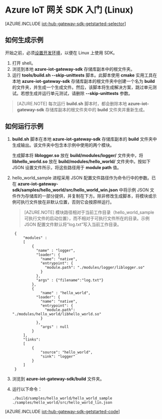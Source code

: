 <properties
    pageTitle="Azure IoT 网关 SDK 入门 (Linux) | Azure"
    description="了解如何在 Linux 计算机上生成网关，并了解 Azure IoT 网关 SDK（如模块）和 JSON 配置文件中的重要概念。"
    services="iot-hub"
    documentationcenter=""
    author="chipalost"
    manager="timlt"
    editor="" />
<tags
    ms.assetid="cf537bdd-2352-4bb1-96cd-a283fcd3d6cf"
    ms.service="iot-hub"
    ms.devlang="cpp"
    ms.topic="get-started-article"
    ms.tgt_pltfrm="na"
    ms.workload="na"
    ms.date="11/23/2016"
    wacn.date="01/13/2017"
    ms.author="andbuc" />  


# Azure IoT 网关 SDK 入门 \(Linux\)

[AZURE.INCLUDE [iot-hub-gateway-sdk-getstarted-selector](../../includes/iot-hub-gateway-sdk-getstarted-selector.md)]

## 如何生成示例
开始之前，必须[设置开发环境][lnk-setupdevbox]，以便在 Linux 上使用 SDK。

1. 打开 shell。
2. 浏览到本地 **azure-iot-gateway-sdk** 存储库副本中的根文件夹。
3. 运行 **tools/build.sh --skip-unittests** 脚本。此脚本使用 **cmake** 实用工具在本地 **azure-iot-gateway-sdk** 存储库副本的根文件夹中创建一个名为 **build** 的文件夹，并生成一个生成文件。然后，该脚本将生成解决方案，跳过单元测试。若想生成并运行单元测试，请删除 **--skip-unittests** 参数。

> [AZURE.NOTE]  每次运行 **build.sh** 脚本时，都会删除本地 **azure-iot-gateway-sdk** 存储库副本的根文件夹中的 **build** 文件夹并重新生成。

## 如何运行示例

1. **build.sh** 脚本在本地 **azure-iot-gateway-sdk** 存储库副本的 **build** 文件夹中生成输出。该文件夹中包含本示例中使用的两个模块。
   
    生成脚本将 **liblogger.so** 放在 **build/modules/logger/** 文件夹中，将 **libhello\_world.so** 放在 **build/modules/hello\_world/** 文件夹中。按如下 JSON 设置文件所示，将这些路径用于 **module path** 值。
2. hello\_world\_sample 进程采用 JSON 配置文件路径作为命令行中的参数。已在 **azure-iot-gateway-sdk/samples/hello\_world/src/hello\_world\_win.json** 中将示例 JSON 文件作为存储库的一部分提供，并复制在下方。除非修改生成脚本，将模块或示例可执行文件放在非默认位置，否则它会按原样运行。

    > [AZURE.NOTE]
   模块路径相对于当前工作目录（hello\_world\_sample 可执行文件的启动位置），而不相对于可执行文件所在的目录。示例 JSON 配置文件默认将“log.txt”写入当前工作目录。
   

        {
            "modules" :
            [
                {
                  "name" : "logger",
                  "loader": {
                    "name": "native",
                    "entrypoint": {
                      "module.path": "./modules/logger/liblogger.so"
                    }
                  },
                  "args" : {"filename":"log.txt"}
                },
                {
                    "name" : "hello_world",
                  "loader": {
                    "name": "native",
                    "entrypoint": {
                      "module.path": "./modules/hello_world/libhello_world.so"
                    }
                  },
                    "args" : null
                }
            ],
            "links": 
            [
                {
                    "source": "hello_world",
                    "sink": "logger"
                }
            ]
        }

3. 浏览到 **azure-iot-gateway-sdk/build** 文件夹。
4. 运行以下命令：
   
   
       ./build/samples/hello_world/hello_world_sample ./samples/hello_world/src/hello_world_lin.json
    

[AZURE.INCLUDE [iot-hub-gateway-sdk-getstarted-code](../../includes/iot-hub-gateway-sdk-getstarted-code.md)]

<!-- Links -->

[lnk-setupdevbox]: https://github.com/Azure/azure-iot-gateway-sdk/blob/master/doc/devbox_setup.md

<!---HONumber=Mooncake_0109_2017-->
<!--Update_Description:update wording-->